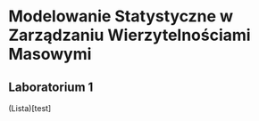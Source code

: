 # Modelowanie Statystyczne w Zarządzaniu Wierzytelnościami Masowymi

## Laboratorium 1

(Lista)[test]
